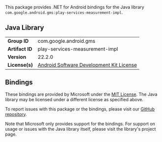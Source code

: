 This package provides .NET for Android bindings for the Java library `com.google.android.gms:play-services-measurement-impl`.

## Java Library

| | |
|-|-|
| **Group ID** | com.google.android.gms |
| **Artifact ID** | play-services-measurement-impl |
| **Version** | 22.2.0 |
| **License(s)** | [Android Software Development Kit License](https://developer.android.com/studio/terms.html) |

## Bindings

These bindings are provided by Microsoft under the [MIT License](https://opensource.org/licenses/MIT). The Java
library may be licensed under a different license as specified above.

To report issues with this package or the bindings, please visit our [GitHub repository](https://aka.ms/android-libraries).

Note that Microsoft only provides support for the bindings. For support on
usage or issues with the Java library itself, please visit the library's project page.
